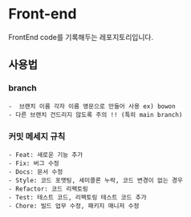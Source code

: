 # Front-end
FrontEnd code를 기록해두는 레포지토리입니다.

## 사용법 

### branch
    -  브랜치 이름 각자 이름 영문으로 만들어 사용 ex) bowon
    - 다른 브랜치 건드리지 않도록 주의 !! (특히 main branch)

### 커밋 메세지 규칙
    - Feat: 새로운 기능 추가
    - Fix: 버그 수정
    - Docs: 문서 수정
    - Style: 코드 포맷팅, 세미콜론 누락, 코드 변경이 없는 경우
    - Refactor: 코드 리팩토링
    - Test: 테스트 코드, 리팩토링 테스트 코드 추가
    - Chore: 빌드 업무 수정, 패키지 매니저 수정
